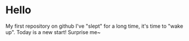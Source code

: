 Hello
=====

My first repository on github
I've "slept" for a long time, it's time to "wake up".
Today is a new start! 
Surprise me~
